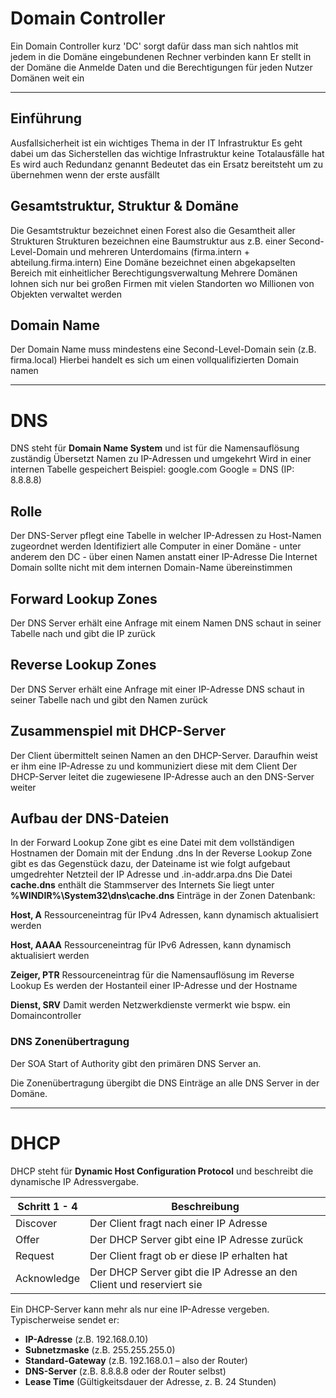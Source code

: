 # Domain Controller

Ein Domain Controller kurz 'DC' sorgt dafür dass man sich nahtlos mit jedem in die Domäne eingebundenen Rechner verbinden kann
Er stellt in der Domäne die Anmelde Daten und die Berechtigungen für jeden Nutzer Domänen weit ein

---
## Einführung

Ausfallsicherheit ist ein wichtiges Thema in der IT Infrastruktur
Es geht dabei um das Sicherstellen das wichtige Infrastruktur keine Totalausfälle hat
Es wird auch Redundanz genannt
Bedeutet das ein Ersatz bereitsteht um zu übernehmen wenn der erste ausfällt
## Gesamtstruktur, Struktur & Domäne
Die Gesamtstruktur bezeichnet einen Forest also die Gesamtheit aller Strukturen
Strukturen bezeichnen eine Baumstruktur aus z.B. einer Second-Level-Domain und mehreren Unterdomains (firma.intern + abteilung.firma.intern)
Eine Domäne bezeichnet einen abgekapselten Bereich mit einheitlicher Berechtigungsverwaltung
Mehrere Domänen lohnen sich nur bei großen Firmen mit vielen Standorten wo Millionen von Objekten verwaltet werden
## Domain Name
Der Domain Name muss mindestens eine Second-Level-Domain sein (z.B. firma.local)
Hierbei handelt es sich um einen vollqualifizierten Domain namen

---
# DNS
DNS steht für **Domain Name System** und ist für die Namensauflösung zuständig
Übersetzt Namen zu IP-Adressen und umgekehrt
Wird in einer internen Tabelle gespeichert
Beispiel: google.com Google = DNS (IP: 8.8.8.8)
## Rolle
Der DNS-Server pflegt eine Tabelle in welcher IP-Adressen zu Host-Namen zugeordnet werden
Identifiziert alle Computer in einer Domäne - unter anderem den DC - über einen Namen anstatt einer IP-Adresse
Die Internet Domain sollte nicht mit dem internen Domain-Name übereinstimmen
## Forward Lookup Zones
Der DNS Server erhält eine Anfrage mit einem Namen
DNS schaut in seiner Tabelle nach und gibt die IP zurück
## Reverse Lookup Zones
Der DNS Server erhält eine Anfrage mit einer IP-Adresse
DNS schaut in seiner Tabelle nach und gibt den Namen zurück
## Zusammenspiel mit DHCP-Server
Der Client übermittelt seinen Namen an den DHCP-Server. Daraufhin weist er ihm eine IP-Adresse zu und kommuniziert diese mit dem Client
Der DHCP-Server leitet die zugewiesene IP-Adresse auch an den DNS-Server weiter
## Aufbau der DNS-Dateien
In der Forward Lookup Zone gibt es eine Datei mit dem vollständigen Hostnamen der Domain mit der Endung .dns
In der Reverse Lookup Zone gibt es das Gegenstück dazu, der Dateiname ist wie folgt aufgebaut umgedrehter Netzteil der IP Adresse und .in-addr.arpa.dns
Die Datei **cache.dns** enthält die Stammserver des Internets
Sie liegt unter **%WINDIR%\System32\dns\cache.dns**
Einträge in der Zonen Datenbank:

**Host, A**
Ressourceneintrag für IPv4 Adressen, kann dynamisch aktualisiert werden

**Host, AAAA**
Ressourceneintrag für IPv6 Adressen, kann dynamisch aktualisiert werden

**Zeiger, PTR**
Ressourceneintrag für die Namensauflösung im Reverse Lookup
Es werden der Hostanteil einer IP-Adresse und der Hostname

**Dienst, SRV**
Damit werden Netzwerkdienste vermerkt wie bspw. ein Domaincontroller
### DNS Zonenübertragung
Der SOA Start of Authority gibt den primären DNS Server an.

Die Zonenübertragung übergibt die DNS Einträge an alle DNS Server in der Domäne.

---

# DHCP
 DHCP steht für **Dynamic Host Configuration Protocol** und beschreibt die dynamische IP Adressvergabe.

| Schritt 1 - 4 | Beschreibung                                                         |
| ------------- | -------------------------------------------------------------------- |
| Discover      | Der Client fragt nach einer IP Adresse                               |
| Offer         | Der DHCP Server gibt eine IP Adresse zurück                          |
| Request       | Der Client fragt ob er diese IP erhalten hat                         |
| Acknowledge   | Der DHCP Server gibt die IP Adresse an den Client und reserviert sie |
 Ein DHCP-Server kann mehr als nur eine IP-Adresse vergeben. Typischerweise sendet er:
- **IP-Adresse** (z.B. 192.168.0.10)
- **Subnetzmaske** (z.B. 255.255.255.0)
- **Standard-Gateway** (z.B. 192.168.0.1 – also der Router)
- **DNS-Server** (z.B. 8.8.8.8 oder der Router selbst)
- **Lease Time** (Gültigkeitsdauer der Adresse, z. B. 24 Stunden)